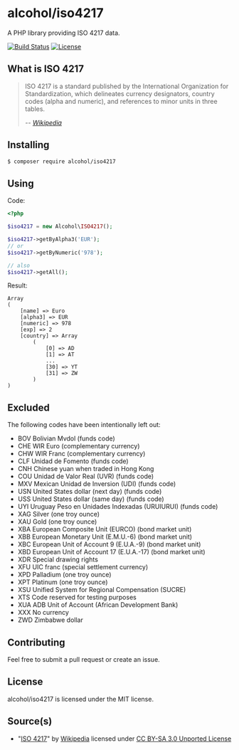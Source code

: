 # alcohol/iso4217

A PHP library providing ISO 4217 data.

[![Build Status](https://img.shields.io/travis/alcohol/iso4217/master.svg?style=flat-square)](https://travis-ci.org/alcohol/iso4217)
[![License](https://img.shields.io/packagist/l/alcohol/iso4217.svg?style=flat-square)](https://packagist.org/packages/alcohol/iso4217)

## What is ISO 4217

> ISO 4217 is a standard published by the International Organization for Standardization, which delineates currency designators, country codes (alpha and numeric), and references to minor units in three tables.
>
> *-- [Wikipedia](http://en.wikipedia.org/wiki/ISO_4217)*

## Installing

``` sh
$ composer require alcohol/iso4217
```

## Using

Code:

``` php
<?php

$iso4217 = new Alcohol\ISO4217();

$iso4217->getByAlpha3('EUR');
// or
$iso4217->getByNumeric('978');

// also
$iso4217->getAll();
```

Result:

```
Array
(
    [name] => Euro
    [alpha3] => EUR
    [numeric] => 978
    [exp] => 2
    [country] => Array
        (
            [0] => AD
            [1] => AT
            ...
            [30] => YT
            [31] => ZW
        )
)
```

## Excluded

The following codes have been intentionally left out:

* BOV Bolivian Mvdol (funds code)
* CHE WIR Euro (complementary currency)
* CHW WIR Franc (complementary currency)
* CLF Unidad de Fomento (funds code)
* CNH Chinese yuan when traded in Hong Kong
* COU Unidad de Valor Real (UVR) (funds code)
* MXV Mexican Unidad de Inversion (UDI) (funds code)
* USN United States dollar (next day) (funds code)
* USS United States dollar (same day) (funds code)
* UYI Uruguay Peso en Unidades Indexadas (URUIURUI) (funds code)
* XAG Silver (one troy ounce)
* XAU Gold (one troy ounce)
* XBA European Composite Unit (EURCO) (bond market unit)
* XBB European Monetary Unit (E.M.U.-6) (bond market unit)
* XBC European Unit of Account 9 (E.U.A.-9) (bond market unit)
* XBD European Unit of Account 17 (E.U.A.-17) (bond market unit)
* XDR Special drawing rights
* XFU UIC franc (special settlement currency)
* XPD Palladium (one troy ounce)
* XPT Platinum (one troy ounce)
* XSU Unified System for Regional Compensation (SUCRE)
* XTS Code reserved for testing purposes
* XUA ADB Unit of Account (African Development Bank)
* XXX No currency
* ZWD Zimbabwe dollar

## Contributing

Feel free to submit a pull request or create an issue.

## License

alcohol/iso4217 is licensed under the MIT license.

## Source(s)

* "[ISO 4217](http://en.wikipedia.org/wiki/ISO_4217)" by [Wikipedia](http://www.wikipedia.org) licensed under [CC BY-SA 3.0 Unported License](http://en.wikipedia.org/wiki/Wikipedia:Text_of_Creative_Commons_Attribution-ShareAlike_3.0_Unported_License)

